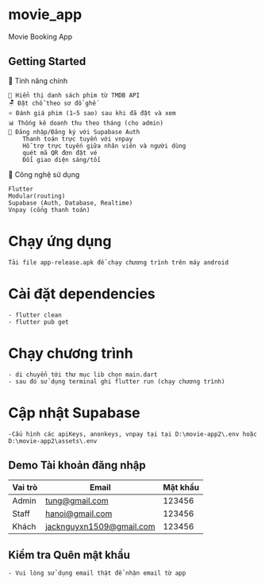 # movie_app

Movie Booking App

## Getting Started

🚀 Tính năng chính

    🎽️ Hiển thị danh sách phim từ TMDB API
    🪑 Đặt chỗ theo sơ đồ ghế
    ⭐ Đánh giá phim (1–5 sao) sau khi đã đặt và xem
    📊 Thống kê doanh thu theo tháng (cho admin)
    🔐 Đăng nhập/Đăng ký với Supabase Auth
        Thanh toán trực tuyến với vnpay
        Hỗ trợ trực tuyến giữa nhân viên và người dùng
        quét mã QR đơn đặt vé
        Đổi giao diện sáng/tối

💠 Công nghệ sử dụng

    Flutter 
    Modular(routing)
    Supabase (Auth, Database, Realtime)
    Vnpay (cổng thanh toán)

 # Chạy ứng dụng
    Tải file app-release.apk để chạy chương trình trên máy android
 # Cài đặt dependencies
    - flutter clean 
    - flutter pub get
 # Chạy chương trình
    - di chuyển tới thư mục lib chọn main.dart
    - sau đó sử dụng terminal ghi flutter run (chạy chương trình)
 # Cập nhật Supabase
    -Cấu hình các apiKeys, anonkeys, vnpay tại tại D:\movie-app2\.env hoặc D:\movie-app2\assets\.env

## Demo Tài khoản đăng nhập

| Vai trò | Email                      | Mật khẩu    |
|-------- |----------------------------|-------------|
| Admin   | tung@gmail.com             | 123456      |
| Staff   | hanoi@gmail.com            | 123456      |
| Khách   | jacknguyxn1509@gmail.com   | 123456      |

## Kiểm tra Quên mật khẩu
    - Vui lòng sử dụng email thật để nhận email từ app
